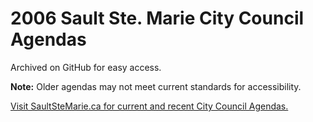 # 2006 Sault Ste. Marie City Council Agendas

Archived on GitHub for easy access.

**Note:**
Older agendas may not meet current standards for accessibility.

[Visit SaultSteMarie.ca for current and recent City Council Agendas.](https://saultstemarie.ca/City-Hall/City-Departments/City-Clerk/Council-Agendas-and-Minutes.aspx)
